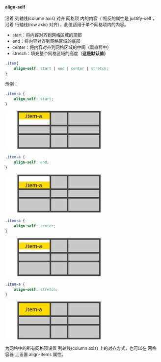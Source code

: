 #### align-self
沿着 列轴线(column axis) 对齐 网格项 内的内容（ 相反的属性是 justify-self ，沿着 行轴线(row axis) 对齐）。此值适用于单个网格项内的内容。
* start：将内容对齐到网格区域的顶部
* end：将内容对齐到网格区域的底部
* center：将内容对齐到网格区域的中间（垂直居中）
* stretch：填充整个网格区域的高度（**这是默认值）**

```css
.item{
    align-self: start | end | center | stretch;
}
```

示例：

```css
.item-a {
    align-self: start;
}
```

![](./../images/grid44.png)

```css
.item-a {
    align-self: end;
}
```

![](./../images/grid45.png)

```css
.item-a {
    align-self: center;
}
```

![](./../images/grid46.png)

```css
.item-a {
    align-self: stretch;
}
```

![](./../images/grid47.png)

为网格中的所有网格项设置 列轴线(column axis) 上的对齐方式，也可以在 网格容器 上设置 align-items 属性。
